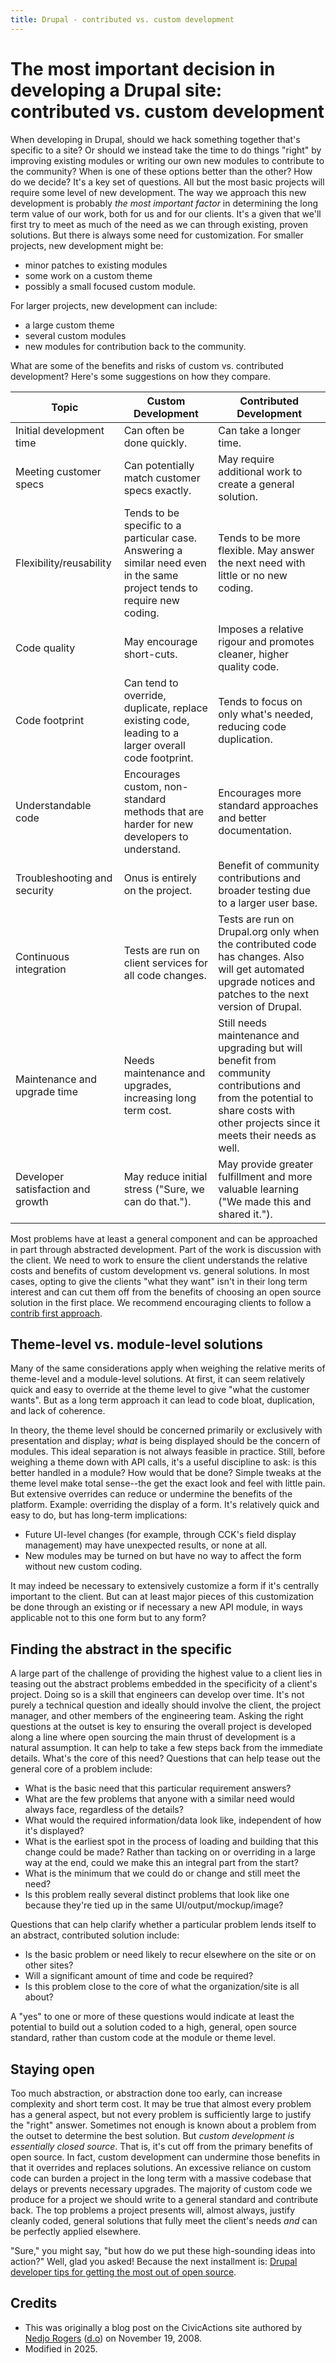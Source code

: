 ```yaml
---
title: Drupal - contributed vs. custom development
---
```


# The most important decision in developing a Drupal site: contributed vs. custom development

When developing in Drupal, should we hack something together that's specific to a site? Or should we instead take the time to do things "right" by improving existing modules or writing our own new modules to contribute to the community? When is one of these options better than the other? How do we decide? It's a key set of questions. All but the most basic projects will require some level of new development. The way we approach this new development is probably _the most important factor_ in determining the long term value of our work, both for us and for our clients. It's a given that we'll first try to meet as much of the need as we can through existing, proven solutions. But there is always some need for customization. For smaller projects, new development might be:

-   minor patches to existing modules
-   some work on a custom theme
-   possibly a small focused custom module.

For larger projects, new development can include:

-   a large custom theme
-   several custom modules
-   new modules for contribution back to the community.

What are some of the benefits and risks of custom vs. contributed development? Here's some suggestions on how they compare.

| Topic                             | Custom Development                                                                                                        | Contributed Development                                                                                                                                                           |
| --------------------------------- | ------------------------------------------------------------------------------------------------------------------------- | --------------------------------------------------------------------------------------------------------------------------------------------------------------------------------- |
| Initial development time          | Can often be done quickly.                                                                                                | Can take a longer time.                                                                                                                                                           |
| Meeting customer specs            | Can potentially match customer specs exactly.                                                                             | May require additional work to create a general solution.                                                                                                                         |
| Flexibility/reusability           | Tends to be specific to a particular case. Answering a similar need even in the same project tends to require new coding. | Tends to be more flexible. May answer the next need with little or no new coding.                                                                                                 |
| Code quality                      | May encourage short-cuts.                                                                                                 | Imposes a relative rigour and promotes cleaner, higher quality code.                                                                                                              |
| Code footprint                    | Can tend to override, duplicate, replace existing code, leading to a larger overall code footprint.                       | Tends to focus on only what's needed, reducing code duplication.                                                                                                                  |
| Understandable code               | Encourages custom, non-standard methods that are harder for new developers to understand.                                 | Encourages more standard approaches and better documentation.                                                                                                                     |
| Troubleshooting and security      | Onus is entirely on the project.                                                                                          | Benefit of community contributions and broader testing due to a larger user base.                                                                                                 |
| Continuous integration            | Tests are run on client services for all code changes.                                                                    | Tests are run on Drupal.org only when the contributed code has changes. Also will get automated upgrade notices and patches to the next version of Drupal.                        |
| Maintenance and upgrade time      | Needs maintenance and upgrades, increasing long term cost.                                                                | Still needs maintenance and upgrading but will benefit from community contributions and from the potential to share costs with other projects since it meets their needs as well. |
| Developer satisfaction and growth | May reduce initial stress ("Sure, we can do that.").                                                                      | May provide greater fulfillment and more valuable learning ("We made this and shared it.").                                                                                       |

Most problems have at least a general component and can be approached in part through abstracted development. Part of the work is discussion with the client. We need to work to ensure the client understands the relative costs and benefits of custom development vs. general solutions. In most cases, opting to give the clients "what they want" isn't in their long term interest and can cut them off from the benefits of choosing an open source solution in the first place. We recommend encouraging clients to follow a [contrib first approach](../../../common-practices-tools/contribution/contrib-first.md).

## Theme-level vs. module-level solutions

Many of the same considerations apply when weighing the relative merits of theme-level and a module-level solutions. At first, it can seem relatively quick and easy to override at the theme level to give "what the customer wants". But as a long term approach it can lead to code bloat, duplication, and lack of coherence.

In theory, the theme level should be concerned primarily or exclusively with presentation and display; _what_ is being displayed should be the concern of modules. This ideal separation is not always feasible in practice. Still, before weighing a theme down with API calls, it's a useful discipline to ask: is this better handled in a module? How would that be done? Simple tweaks at the theme level make total sense--the get the exact look and feel with little pain. But extensive overrides can reduce or undermine the benefits of the platform. Example: overriding the display of a form. It's relatively quick and easy to do, but has long-term implications:

-   Future UI-level changes (for example, through CCK's field display management) may have unexpected results, or none at all.
-   New modules may be turned on but have no way to affect the form without new custom coding.

It may indeed be necessary to extensively customize a form if it's centrally important to the client. But can at least major pieces of this customization be done through an existing or if necessary a new API module, in ways applicable not to this one form but to any form?

## Finding the abstract in the specific

A large part of the challenge of providing the highest value to a client lies in teasing out the abstract problems embedded in the specificity of a client's project. Doing so is a skill that engineers can develop over time. It's not purely a technical question and ideally should involve the client, the project manager, and other members of the engineering team. Asking the right questions at the outset is key to ensuring the overall project is developed along a line where open sourcing the main thrust of development is a natural assumption. It can help to take a few steps back from the immediate details. What's the core of this need? Questions that can help tease out the general core of a problem include:

-   What is the basic need that this particular requirement answers?
-   What are the few problems that anyone with a similar need would always face, regardless of the details?
-   What would the required information/data look like, independent of how it's displayed?
-   What is the earliest spot in the process of loading and building that this change could be made? Rather than tacking on or overriding in a large way at the end, could we make this an integral part from the start?
-   What is the minimum that we could do or change and still meet the need?
-   Is this problem really several distinct problems that look like one because they're tied up in the same UI/output/mockup/image?

Questions that can help clarify whether a particular problem lends itself to an abstract, contributed solution include:

-   Is the basic problem or need likely to recur elsewhere on the site or on other sites?
-   Will a significant amount of time and code be required?
-   Is this problem close to the core of what the organization/site is all about?

A "yes" to one or more of these questions would indicate at least the potential to build out a solution coded to a high, general, open source standard, rather than custom code at the module or theme level.

## Staying open

Too much abstraction, or abstraction done too early, can increase complexity and short term cost. It may be true that almost every problem has a general aspect, but not every problem is sufficiently large to justify the "right" answer. Sometimes not enough is known about a problem from the outset to determine the best solution. But _custom development is essentially closed source_. That is, it's cut off from the primary benefits of open source. In fact, custom development can undermine those benefits in that it overrides and replaces solutions. An excessive reliance on custom code can burden a project in the long term with a massive codebase that delays or prevents necessary upgrades. The majority of custom code we produce for a project we should write to a general standard and contribute back. The top problems a project presents will, almost always, justify cleanly coded, general solutions that fully meet the client's needs _and_ can be perfectly applied elsewhere.

"Sure," you might say, "but how do we put these high-sounding ideas into action?" Well, glad you asked! Because the next installment is: [Drupal developer tips for getting the most out of open source](drupal-developer-tips-for-getting-the-most-out-of-open-source.md).

## Credits

-   This was originally a blog post on the CivicActions site authored by [Nedjo Rogers](https://nedjo.ca/) ([d.o](https://www.drupal.org/u/nedjo)) on November 19, 2008.
-   Modified in 2025.
